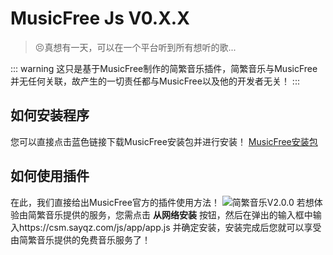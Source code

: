 # MusicFree Js V0.X.X
>😣真想有一天，可以在一个平台听到所有想听的歌...  

::: warning
这只是基于MusicFree制作的简繁音乐插件，简繁音乐与MusicFree并无任何关联，故产生的一切责任都与MusicFree以及他的开发者无关！
:::

## 如何安装程序
您可以直接点击蓝色链接下载MusicFree安装包并进行安装！
 [MusicFree安装包](https://cdn.sayqz.com/csm/musicfree.apk)
## 如何使用插件
在此，我们直接给出MusicFree官方的插件使用方法！
![简繁音乐V2.0.0](https://s11.ax1x.com/2024/01/16/pFF53ss.png "pic")
若想体验由简繁音乐提供的服务，您需点击 **从网络安装** 按钮，然后在弹出的输入框中输入https://csm.sayqz.com/js/app/app.js 并确定安装，安装完成后您就可以享受由简繁音乐提供的免费音乐服务了！
